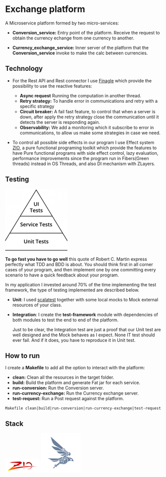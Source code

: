 # Exchange platform

A Microservice platform formed by two micro-services:

*  **Conversion_service:** Entry point of the platform. Receive the request to obtain the currency echange from
one currency to another.
   
* **Currency_exchange_service:** Inner server of the platform that the **Conversion_service** invoke to make the calc 
between currencies.

## Technology

* For the Rest API and Rest connector I use [Finagle](https://twitter.github.io/finagle/) which provide the possibility
  to use the reactive features:
  * **Async request** Running the computation in another thread.
  * **Retry strategy:** To handle error in communications and retry with a specific strategy
  * **Circuit breaker:** A fail fast feature, to control that when a server is down, after apply 
    the retry strategy close the communication until it detects the server is responding again.
  * **Observability:**  We add a monitoring which it subscribe to error in communications, to allow us
    make some strategies in case we need.
  

* To control all possible side effects in our program I use Effect system [ZIO](https://zio.dev), a pure functional programing toolkit
  which provide the features to have Pure functional programs with side effect control,
  lazy evaluation, performance improvements since the program run in Fibers(Green threads) instead in OS Threads, and also DI mechanism with ZLayers.


## Testing

![My image](img/testPyramid.png)

**To go fast you have to go well** this quote of Robert C. Martin express perfectly what TDD and BDD is about. You should think first in all corner cases of your program, and then implement
one by one committing every scenario to have a quick feedback about your program.

In my application I invested around 70% of the time implementing the test framework, the type of testing implemented are described below.

* **Unit**: I used [scalatest](https://www.scalatest.org) together with some local mocks to Mock external resources of your class.
* **Integration**: I create the **test-framework** module with dependencies of both modules to test the end to end of the platform.
 
  Just to be clear, the Integration test are just a proof that our Unit test are well designed and the Mock behaves as I expect. None IT test should ever fail. And if it does,
  you have to reproduce it in Unit test.

## How to run

I create a **Makefile** to add all the option to interact with the platform:

* **clean:** Clean all the resources in the target folder.
* **build:** Build the platform and generate Fat jar for each service.
* **run-conversion:** Run the Conversion server.
* **run-currency-exchange:** Run the Currency exchange server.
* **test-request:** Run a Post request against the platform.

````
Makefile clean|build|run-conversion|run-currency-exchange|test-request
````

## Stack

![My image](img/ZIO.png) ![My image](img/finagle.png)
